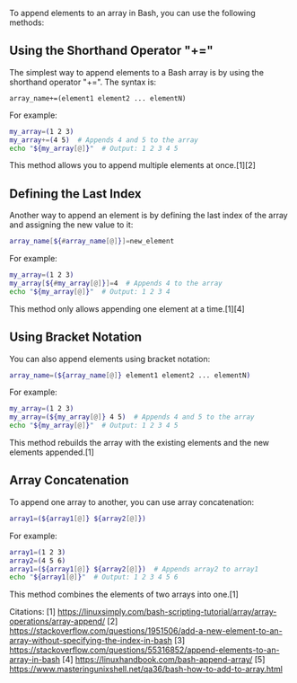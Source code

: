 To append elements to an array in Bash, you can use the following methods:

## Using the Shorthand Operator "+="
The simplest way to append elements to a Bash array is by using the shorthand operator "+=". The syntax is:

```
array_name+=(element1 element2 ... elementN)
```

For example:

```bash
my_array=(1 2 3)
my_array+=(4 5)  # Appends 4 and 5 to the array
echo "${my_array[@]}"  # Output: 1 2 3 4 5
```

This method allows you to append multiple elements at once.[1][2]

## Defining the Last Index
Another way to append an element is by defining the last index of the array and assigning the new value to it:

```bash
array_name[${#array_name[@]}]=new_element
```

For example:

```bash
my_array=(1 2 3)
my_array[${#my_array[@]}]=4  # Appends 4 to the array
echo "${my_array[@]}"  # Output: 1 2 3 4
```

This method only allows appending one element at a time.[1][4]

## Using Bracket Notation
You can also append elements using bracket notation:

```bash
array_name=(${array_name[@]} element1 element2 ... elementN)
```

For example:

```bash
my_array=(1 2 3)
my_array=(${my_array[@]} 4 5)  # Appends 4 and 5 to the array
echo "${my_array[@]}"  # Output: 1 2 3 4 5
```

This method rebuilds the array with the existing elements and the new elements appended.[1]

## Array Concatenation
To append one array to another, you can use array concatenation:

```bash
array1=(${array1[@]} ${array2[@]})
```

For example:

```bash
array1=(1 2 3)
array2=(4 5 6)
array1=(${array1[@]} ${array2[@]})  # Appends array2 to array1
echo "${array1[@]}"  # Output: 1 2 3 4 5 6
```

This method combines the elements of two arrays into one.[1]

Citations:
[1] https://linuxsimply.com/bash-scripting-tutorial/array/array-operations/array-append/
[2] https://stackoverflow.com/questions/1951506/add-a-new-element-to-an-array-without-specifying-the-index-in-bash
[3] https://stackoverflow.com/questions/55316852/append-elements-to-an-array-in-bash
[4] https://linuxhandbook.com/bash-append-array/
[5] https://www.masteringunixshell.net/qa36/bash-how-to-add-to-array.html